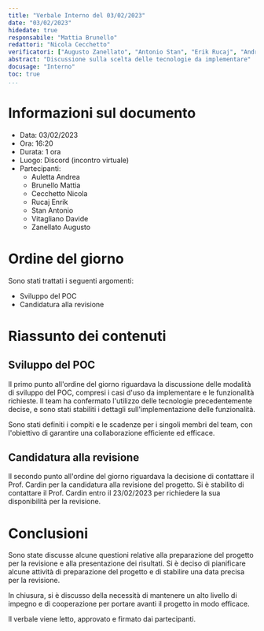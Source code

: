 ```yaml
---
title: "Verbale Interno del 03/02/2023"
date: "03/02/2023"
hidedate: true
responsabile: "Mattia Brunello"
redattori: "Nicola Cecchetto"
verificatori: ["Augusto Zanellato", "Antonio Stan", "Erik Rucaj", "Andrea Auletta", "Davide Vitagliano"]
abstract: "Discussione sulla scelta delle tecnologie da implementare"
docusage: "Interno"
toc: true
...
```


# Informazioni sul documento

* Data: 03/02/2023
* Ora: 16:20
* Durata: 1 ora
* Luogo: Discord (incontro virtuale)
* Partecipanti:
  * Auletta Andrea
  * Brunello Mattia
  * Cecchetto Nicola
  * Rucaj Enrik
  * Stan Antonio
  * Vitagliano Davide
  * Zanellato Augusto

# Ordine del giorno

Sono stati trattati i seguenti argomenti:

* Sviluppo del POC
* Candidatura alla revisione

# Riassunto dei contenuti

## Sviluppo del POC

Il primo punto all'ordine del giorno riguardava la discussione delle modalità di sviluppo del POC, compresi i casi d'uso da implementare e le funzionalità richieste. Il team ha confermato l'utilizzo delle tecnologie precedentemente decise, e sono stati stabiliti i dettagli sull'implementazione delle funzionalità.

Sono stati definiti i compiti e le scadenze per i singoli membri del team, con l'obiettivo di garantire una collaborazione efficiente ed efficace.

## Candidatura alla revisione

Il secondo punto all'ordine del giorno riguardava la decisione di contattare il Prof. Cardin per la candidatura alla revisione del progetto. Si è stabilito di contattare il Prof. Cardin entro il 23/02/2023 per richiedere la sua disponibilità per la revisione.

# Conclusioni

Sono state discusse alcune questioni relative alla preparazione del progetto per la revisione e alla presentazione dei risultati. Si è deciso di pianificare alcune attività di preparazione del progetto e di stabilire una data precisa per la revisione.

In chiusura, si è discusso della necessità di mantenere un alto livello di impegno e di cooperazione per portare avanti il progetto in modo efficace.

Il verbale viene letto, approvato e firmato dai partecipanti.
